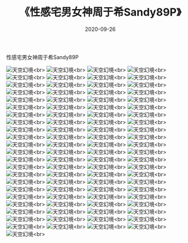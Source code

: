 ﻿---
layout: post
title: 《性感宅男女神周于希Sandy89P》
date: 2020-09-26
img: http://photo.orgx.cf/性感/2020/性感宅男女神周于希Sandy89P/000.jpg
tags: [美女,性感,泳衣]
---

性感宅男女神周于希Sandy89P



![天空幻境](http://photo.orgx.cf/性感/2020/性感宅男女神周于希Sandy89P/001.jpg''天空幻境'')<br>
![天空幻境](http://photo.orgx.cf/性感/2020/性感宅男女神周于希Sandy89P/002.jpg''天空幻境'')<br>
![天空幻境](http://photo.orgx.cf/性感/2020/性感宅男女神周于希Sandy89P/003.jpg''天空幻境'')<br>
![天空幻境](http://photo.orgx.cf/性感/2020/性感宅男女神周于希Sandy89P/004.jpg''天空幻境'')<br>
![天空幻境](http://photo.orgx.cf/性感/2020/性感宅男女神周于希Sandy89P/005.jpg''天空幻境'')<br>
![天空幻境](http://photo.orgx.cf/性感/2020/性感宅男女神周于希Sandy89P/006.jpg''天空幻境'')<br>
![天空幻境](http://photo.orgx.cf/性感/2020/性感宅男女神周于希Sandy89P/007.jpg''天空幻境'')<br>
![天空幻境](http://photo.orgx.cf/性感/2020/性感宅男女神周于希Sandy89P/008.jpg''天空幻境'')<br>
![天空幻境](http://photo.orgx.cf/性感/2020/性感宅男女神周于希Sandy89P/009.jpg''天空幻境'')<br>
![天空幻境](http://photo.orgx.cf/性感/2020/性感宅男女神周于希Sandy89P/010.jpg''天空幻境'')<br>
![天空幻境](http://photo.orgx.cf/性感/2020/性感宅男女神周于希Sandy89P/011.jpg''天空幻境'')<br>
![天空幻境](http://photo.orgx.cf/性感/2020/性感宅男女神周于希Sandy89P/012.jpg''天空幻境'')<br>
![天空幻境](http://photo.orgx.cf/性感/2020/性感宅男女神周于希Sandy89P/013.jpg''天空幻境'')<br>
![天空幻境](http://photo.orgx.cf/性感/2020/性感宅男女神周于希Sandy89P/014.jpg''天空幻境'')<br>
![天空幻境](http://photo.orgx.cf/性感/2020/性感宅男女神周于希Sandy89P/015.jpg''天空幻境'')<br>
![天空幻境](http://photo.orgx.cf/性感/2020/性感宅男女神周于希Sandy89P/016.jpg''天空幻境'')<br>
![天空幻境](http://photo.orgx.cf/性感/2020/性感宅男女神周于希Sandy89P/017.jpg''天空幻境'')<br>
![天空幻境](http://photo.orgx.cf/性感/2020/性感宅男女神周于希Sandy89P/018.jpg''天空幻境'')<br>
![天空幻境](http://photo.orgx.cf/性感/2020/性感宅男女神周于希Sandy89P/019.jpg''天空幻境'')<br>
![天空幻境](http://photo.orgx.cf/性感/2020/性感宅男女神周于希Sandy89P/020.jpg''天空幻境'')<br>
![天空幻境](http://photo.orgx.cf/性感/2020/性感宅男女神周于希Sandy89P/021.jpg''天空幻境'')<br>
![天空幻境](http://photo.orgx.cf/性感/2020/性感宅男女神周于希Sandy89P/022.jpg''天空幻境'')<br>
![天空幻境](http://photo.orgx.cf/性感/2020/性感宅男女神周于希Sandy89P/023.jpg''天空幻境'')<br>
![天空幻境](http://photo.orgx.cf/性感/2020/性感宅男女神周于希Sandy89P/024.jpg''天空幻境'')<br>
![天空幻境](http://photo.orgx.cf/性感/2020/性感宅男女神周于希Sandy89P/025.jpg''天空幻境'')<br>
![天空幻境](http://photo.orgx.cf/性感/2020/性感宅男女神周于希Sandy89P/026.jpg''天空幻境'')<br>
![天空幻境](http://photo.orgx.cf/性感/2020/性感宅男女神周于希Sandy89P/027.jpg''天空幻境'')<br>
![天空幻境](http://photo.orgx.cf/性感/2020/性感宅男女神周于希Sandy89P/028.jpg''天空幻境'')<br>
![天空幻境](http://photo.orgx.cf/性感/2020/性感宅男女神周于希Sandy89P/029.jpg''天空幻境'')<br>
![天空幻境](http://photo.orgx.cf/性感/2020/性感宅男女神周于希Sandy89P/030.jpg''天空幻境'')<br>
![天空幻境](http://photo.orgx.cf/性感/2020/性感宅男女神周于希Sandy89P/031.jpg''天空幻境'')<br>
![天空幻境](http://photo.orgx.cf/性感/2020/性感宅男女神周于希Sandy89P/032.jpg''天空幻境'')<br>
![天空幻境](http://photo.orgx.cf/性感/2020/性感宅男女神周于希Sandy89P/033.jpg''天空幻境'')<br>
![天空幻境](http://photo.orgx.cf/性感/2020/性感宅男女神周于希Sandy89P/034.jpg''天空幻境'')<br>
![天空幻境](http://photo.orgx.cf/性感/2020/性感宅男女神周于希Sandy89P/035.jpg''天空幻境'')<br>
![天空幻境](http://photo.orgx.cf/性感/2020/性感宅男女神周于希Sandy89P/036.jpg''天空幻境'')<br>
![天空幻境](http://photo.orgx.cf/性感/2020/性感宅男女神周于希Sandy89P/037.jpg''天空幻境'')<br>
![天空幻境](http://photo.orgx.cf/性感/2020/性感宅男女神周于希Sandy89P/038.jpg''天空幻境'')<br>
![天空幻境](http://photo.orgx.cf/性感/2020/性感宅男女神周于希Sandy89P/039.jpg''天空幻境'')<br>
![天空幻境](http://photo.orgx.cf/性感/2020/性感宅男女神周于希Sandy89P/040.jpg''天空幻境'')<br>
![天空幻境](http://photo.orgx.cf/性感/2020/性感宅男女神周于希Sandy89P/041.jpg''天空幻境'')<br>
![天空幻境](http://photo.orgx.cf/性感/2020/性感宅男女神周于希Sandy89P/042.jpg''天空幻境'')<br>
![天空幻境](http://photo.orgx.cf/性感/2020/性感宅男女神周于希Sandy89P/043.jpg''天空幻境'')<br>
![天空幻境](http://photo.orgx.cf/性感/2020/性感宅男女神周于希Sandy89P/044.jpg''天空幻境'')<br>
![天空幻境](http://photo.orgx.cf/性感/2020/性感宅男女神周于希Sandy89P/045.jpg''天空幻境'')<br>
![天空幻境](http://photo.orgx.cf/性感/2020/性感宅男女神周于希Sandy89P/046.jpg''天空幻境'')<br>
![天空幻境](http://photo.orgx.cf/性感/2020/性感宅男女神周于希Sandy89P/047.jpg''天空幻境'')<br>
![天空幻境](http://photo.orgx.cf/性感/2020/性感宅男女神周于希Sandy89P/048.jpg''天空幻境'')<br>
![天空幻境](http://photo.orgx.cf/性感/2020/性感宅男女神周于希Sandy89P/049.jpg''天空幻境'')<br>
![天空幻境](http://photo.orgx.cf/性感/2020/性感宅男女神周于希Sandy89P/050.jpg''天空幻境'')<br>
![天空幻境](http://photo.orgx.cf/性感/2020/性感宅男女神周于希Sandy89P/051.jpg''天空幻境'')<br>
![天空幻境](http://photo.orgx.cf/性感/2020/性感宅男女神周于希Sandy89P/052.jpg''天空幻境'')<br>
![天空幻境](http://photo.orgx.cf/性感/2020/性感宅男女神周于希Sandy89P/053.jpg''天空幻境'')<br>
![天空幻境](http://photo.orgx.cf/性感/2020/性感宅男女神周于希Sandy89P/054.jpg''天空幻境'')<br>
![天空幻境](http://photo.orgx.cf/性感/2020/性感宅男女神周于希Sandy89P/055.jpg''天空幻境'')<br>
![天空幻境](http://photo.orgx.cf/性感/2020/性感宅男女神周于希Sandy89P/056.jpg''天空幻境'')<br>
![天空幻境](http://photo.orgx.cf/性感/2020/性感宅男女神周于希Sandy89P/057.jpg''天空幻境'')<br>
![天空幻境](http://photo.orgx.cf/性感/2020/性感宅男女神周于希Sandy89P/058.jpg''天空幻境'')<br>
![天空幻境](http://photo.orgx.cf/性感/2020/性感宅男女神周于希Sandy89P/059.jpg''天空幻境'')<br>
![天空幻境](http://photo.orgx.cf/性感/2020/性感宅男女神周于希Sandy89P/060.jpg''天空幻境'')<br>
![天空幻境](http://photo.orgx.cf/性感/2020/性感宅男女神周于希Sandy89P/061.jpg''天空幻境'')<br>
![天空幻境](http://photo.orgx.cf/性感/2020/性感宅男女神周于希Sandy89P/062.jpg''天空幻境'')<br>
![天空幻境](http://photo.orgx.cf/性感/2020/性感宅男女神周于希Sandy89P/063.jpg''天空幻境'')<br>
![天空幻境](http://photo.orgx.cf/性感/2020/性感宅男女神周于希Sandy89P/064.jpg''天空幻境'')<br>
![天空幻境](http://photo.orgx.cf/性感/2020/性感宅男女神周于希Sandy89P/065.jpg''天空幻境'')<br>
![天空幻境](http://photo.orgx.cf/性感/2020/性感宅男女神周于希Sandy89P/066.jpg''天空幻境'')<br>
![天空幻境](http://photo.orgx.cf/性感/2020/性感宅男女神周于希Sandy89P/067.jpg''天空幻境'')<br>
![天空幻境](http://photo.orgx.cf/性感/2020/性感宅男女神周于希Sandy89P/068.jpg''天空幻境'')<br>
![天空幻境](http://photo.orgx.cf/性感/2020/性感宅男女神周于希Sandy89P/069.jpg''天空幻境'')<br>
![天空幻境](http://photo.orgx.cf/性感/2020/性感宅男女神周于希Sandy89P/070.jpg''天空幻境'')<br>
![天空幻境](http://photo.orgx.cf/性感/2020/性感宅男女神周于希Sandy89P/071.jpg''天空幻境'')<br>
![天空幻境](http://photo.orgx.cf/性感/2020/性感宅男女神周于希Sandy89P/072.jpg''天空幻境'')<br>
![天空幻境](http://photo.orgx.cf/性感/2020/性感宅男女神周于希Sandy89P/073.jpg''天空幻境'')<br>
![天空幻境](http://photo.orgx.cf/性感/2020/性感宅男女神周于希Sandy89P/074.jpg''天空幻境'')<br>
![天空幻境](http://photo.orgx.cf/性感/2020/性感宅男女神周于希Sandy89P/075.jpg''天空幻境'')<br>
![天空幻境](http://photo.orgx.cf/性感/2020/性感宅男女神周于希Sandy89P/076.jpg''天空幻境'')<br>
![天空幻境](http://photo.orgx.cf/性感/2020/性感宅男女神周于希Sandy89P/077.jpg''天空幻境'')<br>
![天空幻境](http://photo.orgx.cf/性感/2020/性感宅男女神周于希Sandy89P/078.jpg''天空幻境'')<br>
![天空幻境](http://photo.orgx.cf/性感/2020/性感宅男女神周于希Sandy89P/079.jpg''天空幻境'')<br>
![天空幻境](http://photo.orgx.cf/性感/2020/性感宅男女神周于希Sandy89P/080.jpg''天空幻境'')<br>
![天空幻境](http://photo.orgx.cf/性感/2020/性感宅男女神周于希Sandy89P/081.jpg''天空幻境'')<br>
![天空幻境](http://photo.orgx.cf/性感/2020/性感宅男女神周于希Sandy89P/082.jpg''天空幻境'')<br>
![天空幻境](http://photo.orgx.cf/性感/2020/性感宅男女神周于希Sandy89P/083.jpg''天空幻境'')<br>
![天空幻境](http://photo.orgx.cf/性感/2020/性感宅男女神周于希Sandy89P/084.jpg''天空幻境'')<br>
![天空幻境](http://photo.orgx.cf/性感/2020/性感宅男女神周于希Sandy89P/085.jpg''天空幻境'')<br>
![天空幻境](http://photo.orgx.cf/性感/2020/性感宅男女神周于希Sandy89P/086.jpg''天空幻境'')<br>
![天空幻境](http://photo.orgx.cf/性感/2020/性感宅男女神周于希Sandy89P/087.jpg''天空幻境'')<br>
![天空幻境](http://photo.orgx.cf/性感/2020/性感宅男女神周于希Sandy89P/088.jpg''天空幻境'')<br>
![天空幻境](http://photo.orgx.cf/性感/2020/性感宅男女神周于希Sandy89P/089.jpg''天空幻境'')<br>
